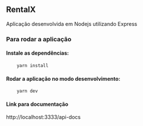 ## RentalX

Aplicação desenvolvida em Nodejs utilizando Express

### Para rodar a aplicação

#### Instale as dependências:
```
    yarn install
```

#### Rodar a aplicação no modo desenvolvimento: 
```
    yarn dev
```

#### Link para documentação
http://localhost:3333/api-docs
